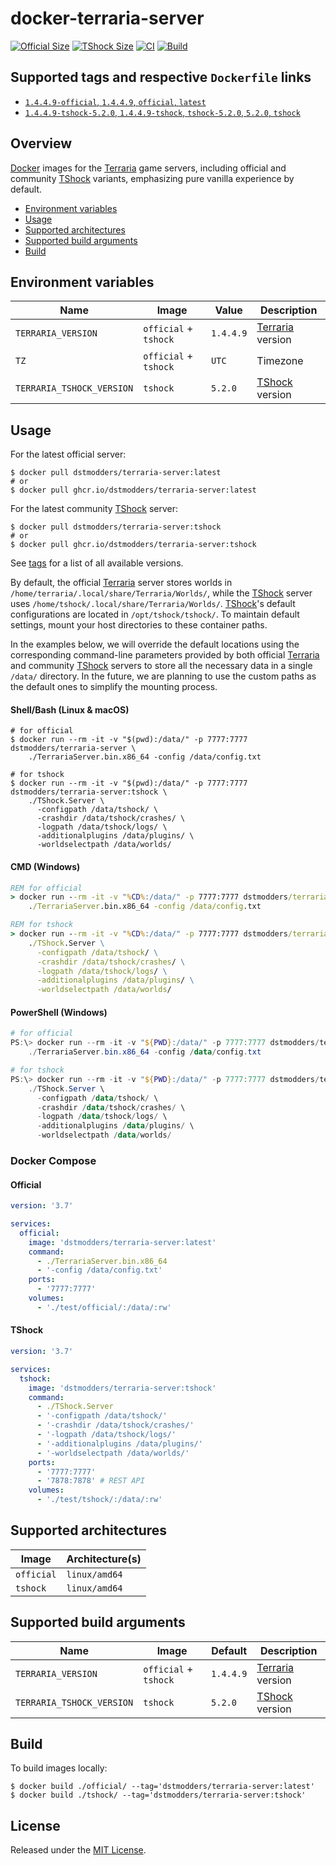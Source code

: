 # docker-terraria-server

[![Official Size]](https://hub.docker.com/r/dstmodders/terraria-server)
[![TShock Size]](https://hub.docker.com/r/dstmodders/terraria-server)
[![CI]](https://github.com/dstmodders/docker-terraria-server/actions/workflows/ci.yml)
[![Build]](https://github.com/dstmodders/docker-terraria-server/actions/workflows/build.yml)

## Supported tags and respective `Dockerfile` links

- [`1.4.4.9-official`, `1.4.4.9`, `official`, `latest`](https://github.com/dstmodders/docker-terraria-server/blob/fb8a0b4981d9bd1c211741cdc8511cc857273dd9/official/Dockerfile)
- [`1.4.4.9-tshock-5.2.0`, `1.4.4.9-tshock`, `tshock-5.2.0`, `5.2.0`, `tshock`](https://github.com/dstmodders/docker-terraria-server/blob/fb8a0b4981d9bd1c211741cdc8511cc857273dd9/tshock/Dockerfile)

## Overview

[Docker] images for the [Terraria] game servers, including official and
community [TShock] variants, emphasizing pure vanilla experience by default.

- [Environment variables](#environment-variables)
- [Usage](#usage)
- [Supported architectures](#supported-architectures)
- [Supported build arguments](#supported-build-arguments)
- [Build](#build)

## Environment variables

| Name                      | Image                 | Value     | Description        |
| ------------------------- | --------------------- | --------- | ------------------ |
| `TERRARIA_VERSION`        | `official` + `tshock` | `1.4.4.9` | [Terraria] version |
| `TZ`                      | `official` + `tshock` | `UTC`     | Timezone           |
| `TERRARIA_TSHOCK_VERSION` | `tshock`              | `5.2.0`   | [TShock] version   |

## Usage

For the latest official server:

```shell
$ docker pull dstmodders/terraria-server:latest
# or
$ docker pull ghcr.io/dstmodders/terraria-server:latest
```

For the latest community [TShock] server:

```shell
$ docker pull dstmodders/terraria-server:tshock
# or
$ docker pull ghcr.io/dstmodders/terraria-server:tshock
```

See [tags] for a list of all available versions.

By default, the official [Terraria] server stores worlds in
`/home/terraria/.local/share/Terraria/Worlds/`, while the [TShock] server uses
`/home/tshock/.local/share/Terraria/Worlds/`. [TShock]'s default configurations
are located in `/opt/tshock/tshock/`. To maintain default settings, mount your
host directories to these container paths.

In the examples below, we will override the default locations using the
corresponding command-line parameters provided by both official [Terraria] and
community [TShock] servers to store all the necessary data in a single `/data/`
directory. In the future, we are planning to use the custom paths as the default
ones to simplify the mounting process.

#### Shell/Bash (Linux & macOS)

```shell
# for official
$ docker run --rm -it -v "$(pwd):/data/" -p 7777:7777 dstmodders/terraria-server \
    ./TerrariaServer.bin.x86_64 -config /data/config.txt

# for tshock
$ docker run --rm -it -v "$(pwd):/data/" -p 7777:7777 dstmodders/terraria-server:tshock \
    ./TShock.Server \
      -configpath /data/tshock/ \
      -crashdir /data/tshock/crashes/ \
      -logpath /data/tshock/logs/ \
      -additionalplugins /data/plugins/ \
      -worldselectpath /data/worlds/
```

#### CMD (Windows)

```cmd
REM for official
> docker run --rm -it -v "%CD%:/data/" -p 7777:7777 dstmodders/terraria-server \
    ./TerrariaServer.bin.x86_64 -config /data/config.txt

REM for tshock
> docker run --rm -it -v "%CD%:/data/" -p 7777:7777 dstmodders/terraria-server:tshock \
    ./TShock.Server \
      -configpath /data/tshock/ \
      -crashdir /data/tshock/crashes/ \
      -logpath /data/tshock/logs/ \
      -additionalplugins /data/plugins/ \
      -worldselectpath /data/worlds/
```

#### PowerShell (Windows)

```powershell
# for official
PS:\> docker run --rm -it -v "${PWD}:/data/" -p 7777:7777 dstmodders/terraria-server \
    ./TerrariaServer.bin.x86_64 -config /data/config.txt

# for tshock
PS:\> docker run --rm -it -v "${PWD}:/data/" -p 7777:7777 dstmodders/terraria-server:tshock \
    ./TShock.Server \
      -configpath /data/tshock/ \
      -crashdir /data/tshock/crashes/ \
      -logpath /data/tshock/logs/ \
      -additionalplugins /data/plugins/ \
      -worldselectpath /data/worlds/
```

### Docker Compose

#### Official

```yaml
version: '3.7'

services:
  official:
    image: 'dstmodders/terraria-server:latest'
    command:
      - ./TerrariaServer.bin.x86_64
      - '-config /data/config.txt'
    ports:
      - '7777:7777'
    volumes:
      - './test/official/:/data/:rw'
```

#### TShock

```yaml
version: '3.7'

services:
  tshock:
    image: 'dstmodders/terraria-server:tshock'
    command:
      - ./TShock.Server
      - '-configpath /data/tshock/'
      - '-crashdir /data/tshock/crashes/'
      - '-logpath /data/tshock/logs/'
      - '-additionalplugins /data/plugins/'
      - '-worldselectpath /data/worlds/'
    ports:
      - '7777:7777'
      - '7878:7878' # REST API
    volumes:
      - './test/tshock/:/data/:rw'
```

## Supported architectures

| Image      | Architecture(s) |
| ---------- | --------------- |
| `official` | `linux/amd64`   |
| `tshock`   | `linux/amd64`   |

## Supported build arguments

| Name                      | Image                 | Default   | Description        |
| ------------------------- | --------------------- | --------- | ------------------ |
| `TERRARIA_VERSION`        | `official` + `tshock` | `1.4.4.9` | [Terraria] version |
| `TERRARIA_TSHOCK_VERSION` | `tshock`              | `5.2.0`   | [TShock] version   |

## Build

To build images locally:

```shell
$ docker build ./official/ --tag='dstmodders/terraria-server:latest'
$ docker build ./tshock/ --tag='dstmodders/terraria-server:tshock'
```

## License

Released under the [MIT License](https://opensource.org/licenses/MIT).

[build]: https://img.shields.io/github/actions/workflow/status/dstmodders/docker-terraria-server/build.yml?branch=main&label=build&logo=github
[ci]: https://img.shields.io/github/actions/workflow/status/dstmodders/docker-terraria-server/ci.yml?branch=main&label=ci&logo=github
[docker]: https://www.docker.com/
[official size]: https://img.shields.io/docker/image-size/dstmodders/terraria-server/alpine?label=official%20size&logo=docker
[tags]: https://hub.docker.com/r/dstmodders/imagemagick/tags
[terraria]: https://terraria.org/
[tshock size]: https://img.shields.io/docker/image-size/dstmodders/terraria-server/debian?label=tshock%20size&logo=docker
[tshock]: https://github.com/Pryaxis/TShock

